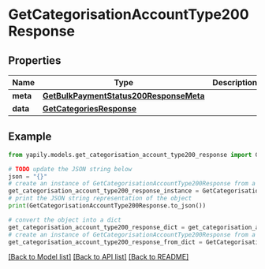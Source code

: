 # GetCategorisationAccountType200Response


## Properties

Name | Type | Description | Notes
------------ | ------------- | ------------- | -------------
**meta** | [**GetBulkPaymentStatus200ResponseMeta**](GetBulkPaymentStatus200ResponseMeta.md) |  | [optional] 
**data** | [**GetCategoriesResponse**](GetCategoriesResponse.md) |  | [optional] 

## Example

```python
from yapily.models.get_categorisation_account_type200_response import GetCategorisationAccountType200Response

# TODO update the JSON string below
json = "{}"
# create an instance of GetCategorisationAccountType200Response from a JSON string
get_categorisation_account_type200_response_instance = GetCategorisationAccountType200Response.from_json(json)
# print the JSON string representation of the object
print(GetCategorisationAccountType200Response.to_json())

# convert the object into a dict
get_categorisation_account_type200_response_dict = get_categorisation_account_type200_response_instance.to_dict()
# create an instance of GetCategorisationAccountType200Response from a dict
get_categorisation_account_type200_response_from_dict = GetCategorisationAccountType200Response.from_dict(get_categorisation_account_type200_response_dict)
```
[[Back to Model list]](../README.md#documentation-for-models) [[Back to API list]](../README.md#documentation-for-api-endpoints) [[Back to README]](../README.md)



